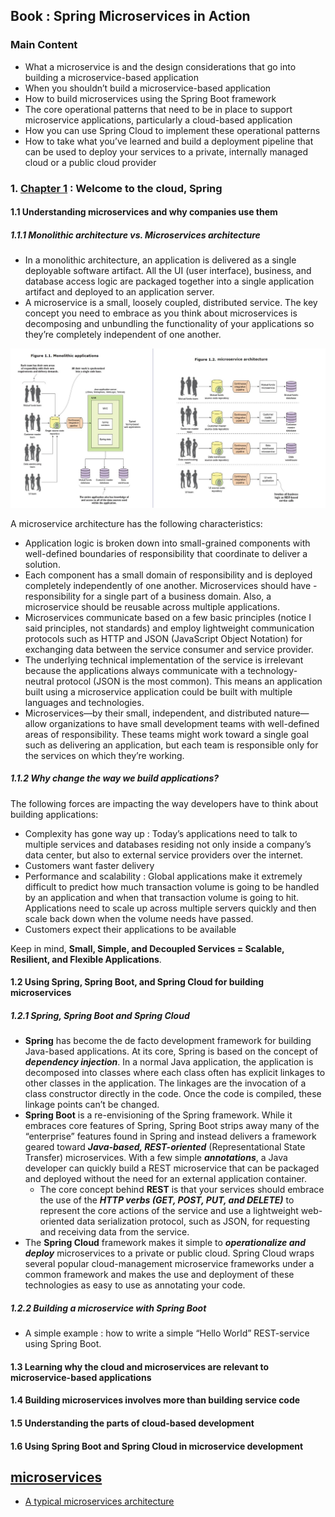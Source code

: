 ## Book : Spring Microservices in Action
### Main Content
- What a microservice is and the design considerations that go into building a microservice-based application
- When you shouldn’t build a microservice-based application
- How to build microservices using the Spring Boot framework
- The core operational patterns that need to be in place to support microservice applications, particularly a cloud-based application
- How you can use Spring Cloud to implement these operational patterns
- How to take what you’ve learned and build a deployment pipeline that can be used to deploy your services to a private, internally managed cloud or a public cloud provider

### 1. [Chapter 1](http://proquest.safaribooksonline.com.rpa.sccl.org/book/web-development/9781617293986/chapter-1dot-welcome-to-the-cloud-spring/kindle_split_010_html) : Welcome to the cloud, Spring
#### 1.1 Understanding microservices and why companies use them
##### 1.1.1 Monolithic architecture vs. Microservices architecture
- In a monolithic architecture, an application is delivered as a single deployable software artifact. All the UI (user interface), business, and database access logic are packaged together into a single application artifact and deployed to an application server.
- A microservice is a small, loosely coupled, distributed service. The key concept you need to embrace as you think about microservices is decomposing and unbundling the functionality of your applications so they’re completely independent of one another.

![monolithic vs. microservices](./images/monolithic_vs_microservices.jpg)

A microservice architecture has the following characteristics:

- Application logic is broken down into small-grained components with well-defined boundaries of responsibility that coordinate to deliver a solution.
- Each component has a small domain of responsibility and is deployed completely independently of one another. Microservices should have - responsibility for a single part of a business domain. Also, a microservice should be reusable across multiple applications.
- Microservices communicate based on a few basic principles (notice I said principles, not standards) and employ lightweight communication protocols such as HTTP and JSON (JavaScript Object Notation) for exchanging data between the service consumer and service provider.
- The underlying technical implementation of the service is irrelevant because the applications always communicate with a technology-neutral protocol (JSON is the most common). This means an application built using a microservice application could be built with multiple languages and technologies.
- Microservices—by their small, independent, and distributed nature—allow organizations to have small development teams with well-defined areas of responsibility. These teams might work toward a single goal such as delivering an application, but each team is responsible only for the services on which they’re working.

##### 1.1.2 Why change the way we build applications?
The following forces are impacting the way developers have to think about building applications:
- Complexity has gone way up : Today’s applications need to talk to multiple services and databases residing not only inside a company’s data center, but also to external service providers over the internet.
- Customers want faster delivery
- Performance and scalability : Global applications make it extremely difficult to predict how much transaction volume is going to be handled by an application and when that transaction volume is going to hit. Applications need to scale up across multiple servers quickly and then scale back down when the volume needs have passed.
- Customers expect their applications to be available

Keep in mind, **Small, Simple, and Decoupled Services = Scalable, Resilient, and Flexible Applications**.

#### 1.2 Using Spring, Spring Boot, and Spring Cloud for building microservices
##### 1.2.1 Spring, Spring Boot and Spring Cloud
- **Spring** has become the de facto development framework for building Java-based applications. At its core, Spring is based on the concept of _**dependency injection**_. In a normal Java application, the application is decomposed into classes where each class often has explicit linkages to other classes in the application. The linkages are the invocation of a class constructor directly in the code. Once the code is compiled, these linkage points can’t be changed.
- **Spring Boot** is a re-envisioning of the Spring framework. While it embraces core features of Spring, Spring Boot strips away many of the “enterprise” features found in Spring and instead delivers a framework geared toward _**Java-based, REST-oriented**_ (Representational State Transfer) microservices. With a few simple _**annotations**_, a Java developer can quickly build a REST microservice that can be packaged and deployed without the need for an external application container.
  - The core concept behind **REST** is that your services should embrace the use of the _**HTTP verbs (GET, POST, PUT, and DELETE)**_ to represent the core actions of the service and use a lightweight web-oriented data serialization protocol, such as JSON, for requesting and receiving data from the service.
- The **Spring Cloud** framework makes it simple to _**operationalize and deploy**_ microservices to a private or public cloud. Spring Cloud wraps several popular cloud-management microservice frameworks under a common framework and makes the use and deployment of these technologies as easy to use as annotating your code.

##### 1.2.2 Building a microservice with Spring Boot 
- A simple example : how to write a simple “Hello World” REST-service using Spring Boot.


#### 1.3 Learning why the cloud and microservices are relevant to microservice-based applications
#### 1.4 Building microservices involves more than building service code
#### 1.5 Understanding the parts of cloud-based development
#### 1.6 Using Spring Boot and Spring Cloud in microservice development


## [microservices](https://www.microservices.com/)
- [A typical microservices architecture](https://www.microservices.com/reference-architecture/)
